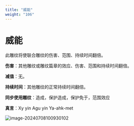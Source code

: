 ```yaml
---
title: "威能"
weight: "106"
---
```

# 威能

此雕纹将使联合雕纹的伤害、范围、持续时间翻倍。

**伤害**：其他雕纹或雕纹篇章的效应、伤害、范围和持续时间翻倍。

**减值**：无。

**持续时间**：其他雕纹的正常持续时间翻倍。

**同步使用雕纹**：造成，保护造成，保护免于，范围效应

**真言**：Xy yin Agu yin Ya-ahk-met

![image-20240708100930102](../assets/image-20240708100930102.webp)